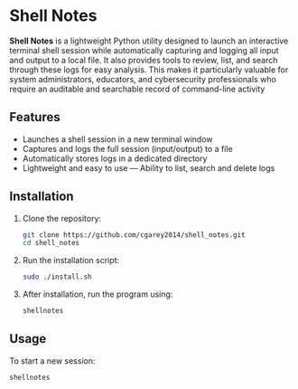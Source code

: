 # Shell Notes

**Shell Notes** is a lightweight Python utility designed to launch an interactive terminal shell session while automatically capturing and logging all input and output to a local file. It also provides tools to review, list, and search through these logs for easy analysis. This makes it particularly valuable for system administrators, educators, and cybersecurity professionals who require an auditable and searchable record of command-line activity

## Features

- Launches a shell session in a new terminal window
- Captures and logs the full session (input/output) to a file
- Automatically stores logs in a dedicated directory
- Lightweight and easy to use
— Ability to list, search and delete logs

## Installation

1. Clone the repository:

    ```bash
    git clone https://github.com/cgarey2014/shell_notes.git
    cd shell_notes
    ```

2. Run the installation script:

    ```bash
    sudo ./install.sh
    ```

3. After installation, run the program using:

    ```bash
    shellnotes
    ```


## Usage

To start a new session:

```bash
shellnotes
